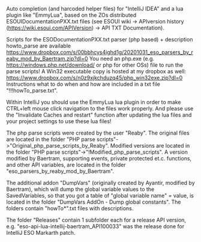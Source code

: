 Auto completion (and harcoded helper files) for "IntelliJ IDEA" and a lua plugin like "EmmyLua",
based on the ZOs distributed ESOUIDocumentationPXX.txt files (see ESOUI wiki -> APIversion history (https://wiki.esoui.com/APIVersion) -> API TXT Documentation).

Scripts for the ESODocumentationPXX.txt parser (php based) + description howto_parse are available
https://www.dropbox.com/s/00bbhcys4ighd1g/20201031_eso_parsers_by_reaby_mod_by_Baertram.zip?dl=0
You need an php.exe (e.g. https://windows.php.net/download/ or php for other OSs) file to run the parse scripts!
A Win32 executable copy is hosted at my dropbox as well: https://www.dropbox.com/s/n0z9xjkchduzq45/php_win32exe.zip?dl=0
Instructions what to do when and how are included in a txt file "!!!howTo_parse.txt".

Within IntelliJ you should use the EmmyLua lua plugin in order to make CTRL+left mouse click navigation to the files work properly.
And please use the "Invalidate Caches and restart" function after updating the lua files and your project settings to use these lua files!

The php parse scripts were created by the user "Reaby". The original files are located in the folder "PHP parse scripts"->"Original_php_parse_scripts_by_Reaby".
Modified versions are located in the folder "PHP parse scripts"->"!Modified_php_parse_scripts".
A version modified by Baertram, supporting events, private protected et.c. functions, and other API variables, are located in the folder "eso_parsers_by_reaby_mod_by_Baertram".

The additional addon "DumpVars" (originally created by Ayantir, modified by Baertram), which will dump the global variable values to the SavedVariables, so that you got a
table of "global variable name" = value, is located in the folder "DumpVars AddOn - Dump global constants".
The folders contain "howTo*".txt files with descriptions.

The folder "Releases" contain 1 subfolder each for a release API version, e.g. "eso-api-lua-intellij-baertram_API100033" was the release done for IntelliJ ESO Markarth patch.


